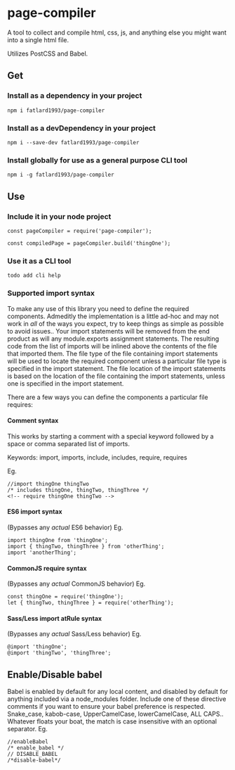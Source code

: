 # page-compiler

A tool to collect and compile html, css, js, and anything else you might want into a single html file.

Utilizes PostCSS and Babel.

## Get

### Install as a dependency in your project
```npm i fatlard1993/page-compiler```

### Install as a devDependency in your project
```npm i --save-dev fatlard1993/page-compiler```

### Install globally for use as a general purpose CLI tool
```npm i -g fatlard1993/page-compiler```


## Use

### Include it in your node project
```
const pageCompiler = require('page-compiler');

const compiledPage = pageCompiler.build('thingOne');
```

### Use it as a CLI tool
```
todo add cli help
```

### Supported import syntax

To make any use of this library you need to define the required components.
Admeditly the implementation is a little ad-hoc and may not work in *all* of the ways you expect, try to keep things as simple as possible to avoid issues..
Your import statements will be removed from the end product as will any module.exports assignment statements.
The resulting code from the list of imports will be inlined above the contents of the file that imported them.
The file type of the file containing import statements will be used to locate the required component unless a particular file type is specified in the import statement.
The file location of the import statements is based on the location of the file containing the import statements, unless one is specified in the import statement.

There are a few ways you can define the components a particular file requires:

#### Comment syntax

This works by starting a comment with a special keyword followed by a space or comma separated list of imports.

Keywords: import, imports, include, includes, require, requires

Eg.
```
//import thingOne thingTwo
/* includes thingOne, thingTwo, thingThree */
<!-- require thingOne thingTwo -->
```

#### ES6 import syntax
(Bypasses any *actual* ES6 behavior)
Eg.
```
import thingOne from 'thingOne';
import { thingTwo, thingThree } from 'otherThing';
import 'anotherThing';
```

#### CommonJS require syntax
(Bypasses any *actual* CommonJS behavior)
Eg.
```
const thingOne = require('thingOne');
let { thingTwo, thingThree } = require('otherThing');
```

#### Sass/Less import atRule syntax
(Bypasses any *actual* Sass/Less behavior)
Eg.
```
@import 'thingOne';
@import 'thingTwo', 'thingThree';
```


## Enable/Disable babel
Babel is enabled by default for any local content, and disabled by default for anything included via a node_modules folder.
Include one of these directive comments if you want to ensure your babel preference is respected.
Snake_case, kabob-case, UpperCamelCase, lowerCamelCase, ALL CAPS.. Whatever floats your boat, the match is case insensitive with an optional separator.
Eg.
```
//enableBabel
/* enable_babel */
// DISABLE_BABEL
/*disable-babel*/
```
